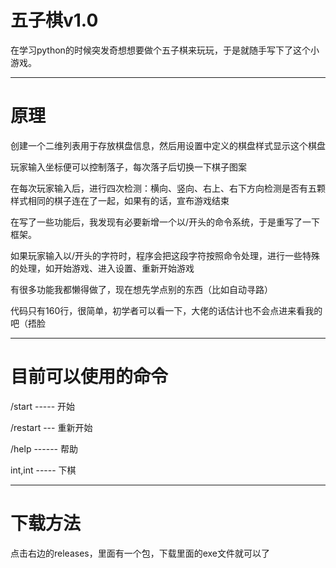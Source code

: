 # 五子棋v1.0
在学习python的时候突发奇想想要做个五子棋来玩玩，于是就随手写下了这个小游戏。

---

# 原理

创建一个二维列表用于存放棋盘信息，然后用设置中定义的棋盘样式显示这个棋盘

玩家输入坐标便可以控制落子，每次落子后切换一下棋子图案

在每次玩家输入后，进行四次检测：横向、竖向、右上、右下方向检测是否有五颗样式相同的棋子连在了一起，如果有的话，宣布游戏结束

在写了一些功能后，我发现有必要新增一个以/开头的命令系统，于是重写了一下框架。

如果玩家输入以/开头的字符时，程序会把这段字符按照命令处理，进行一些特殊的处理，如开始游戏、进入设置、重新开始游戏

有很多功能我都懒得做了，现在想先学点别的东西（比如自动寻路）

代码只有160行，很简单，初学者可以看一下，大佬的话估计也不会点进来看我的吧（捂脸

---

# 目前可以使用的命令

/start ----- 开始

/restart --- 重新开始

/help ------ 帮助

int,int ----- 下棋

---

# 下载方法

点击右边的releases，里面有一个包，下载里面的exe文件就可以了
